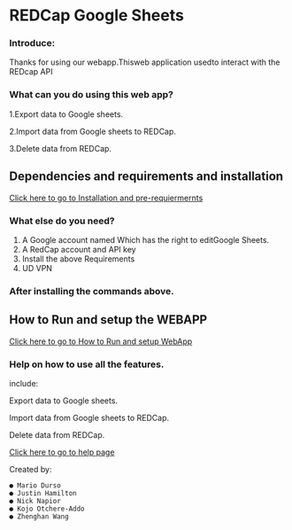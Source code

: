 # REDCap Google Sheets

### Introduce:

Thanks for using our webapp.Thisweb application usedto interact with the REDcap API

### What can you do using this web app?

1.Export data to Google sheets.


2.Import data from Google sheets to REDCap.


3.Delete data from REDCap.

## Dependencies and requirements and installation


[Click here to go to Installation and pre-requiermernts](/Collection/requirements&installation.md)

### What else do you need?

1. A Google account named Which has the right to editGoogle Sheets.
2. A RedCap account and API key
3. Install the above Requirements
4. UD VPN


### After installing the commands above.

## How to Run and setup the WEBAPP


[Click here to go to How to Run and setup WebApp](/Collection/Runing_the_webapp.md)


### Help on how to use all the features.

include:

   Export data to Google sheets.
    
   Import data from Google sheets to REDCap.
    
   Delete data from REDCap.
    

[Click here to go to help page](/Collection/Help.md)


Created by:

```
● Mario Durso
● Justin Hamilton
● Nick Napior
● Kojo Otchere-Addo
● Zhenghan Wang
```
